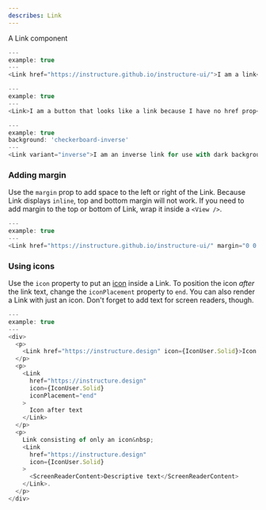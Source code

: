 ```yaml
---
describes: Link
---
```


A Link component

```js
---
example: true
---
<Link href="https://instructure.github.io/instructure-ui/">I am a link</Link>
```

```js
---
example: true
---
<Link>I am a button that looks like a link because I have no href prop</Link>
```

```js
---
example: true
background: 'checkerboard-inverse'
---
<Link variant="inverse">I am an inverse link for use with dark backgrounds</Link>
```

### Adding margin

Use the `margin` prop to add space to the left or right of the Link. Because
Link displays `inline`, top and bottom margin will not work. If you need
to add margin to the top or bottom of Link, wrap it inside a `<View />`.

```js
---
example: true
---
<Link href="https://instructure.github.io/instructure-ui/" margin="0 0 0 large">I am a link with left margin</Link>
```

### Using icons

Use the `icon` property to put an [icon](#iconography) inside a Link. To position the
icon _after_ the link text, change the `iconPlacement` property to `end`. You can also
render a Link with just an icon. Don't forget to add text for screen readers, though.

```js
---
example: true
---
<div>
  <p>
    <Link href="https://instructure.design" icon={IconUser.Solid}>Icon before text</Link>
  </p>
  <p>
    <Link
      href="https://instructure.design"
      icon={IconUser.Solid}
      iconPlacement="end"
    >
      Icon after text
    </Link>
  </p>
  <p>
    Link consisting of only an icon&nbsp;
    <Link
      href="https://instructure.design"
      icon={IconUser.Solid}
    >
      <ScreenReaderContent>Descriptive text</ScreenReaderContent>
    </Link>.
  </p>
</div>
```
